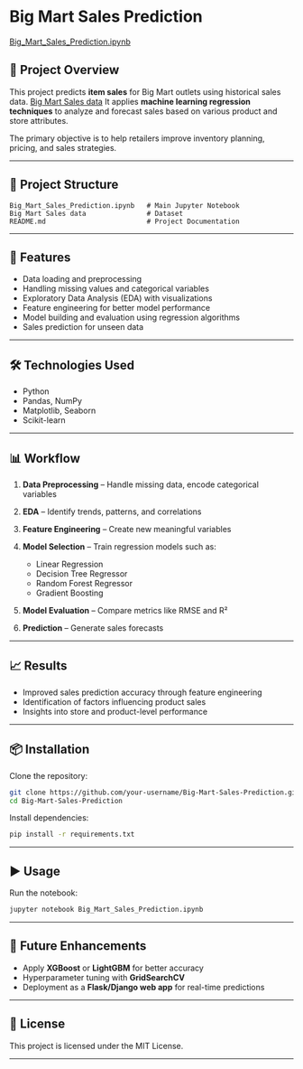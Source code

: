 # Big Mart Sales Prediction
[Big_Mart_Sales_Prediction.ipynb](https://github.com/Anujjadaun97/Big-Mart-Sales-Prediction/blob/main/Big_Mart_Sales_Prediction.ipynb)
## 📌 Project Overview

This project predicts **item sales** for Big Mart outlets using historical sales data.
[Big Mart Sales data](https://www.kaggle.com/datasets/brijbhushannanda1979/bigmart-sales-data)
It applies **machine learning regression techniques** to analyze and forecast sales based on various product and store attributes.

The primary objective is to help retailers improve inventory planning, pricing, and sales strategies.

---

## 📂 Project Structure

```
Big_Mart_Sales_Prediction.ipynb   # Main Jupyter Notebook
Big Mart Sales data               # Dataset 
README.md                         # Project Documentation
```

---

## 🚀 Features

* Data loading and preprocessing
* Handling missing values and categorical variables
* Exploratory Data Analysis (EDA) with visualizations
* Feature engineering for better model performance
* Model building and evaluation using regression algorithms
* Sales prediction for unseen data

---

## 🛠️ Technologies Used

* Python
* Pandas, NumPy
* Matplotlib, Seaborn
* Scikit-learn

---

## 📊 Workflow

1. **Data Preprocessing** – Handle missing data, encode categorical variables
2. **EDA** – Identify trends, patterns, and correlations
3. **Feature Engineering** – Create new meaningful variables
4. **Model Selection** – Train regression models such as:

   * Linear Regression
   * Decision Tree Regressor
   * Random Forest Regressor
   * Gradient Boosting
5. **Model Evaluation** – Compare metrics like RMSE and R²
6. **Prediction** – Generate sales forecasts

---

## 📈 Results

* Improved sales prediction accuracy through feature engineering
* Identification of factors influencing product sales
* Insights into store and product-level performance

---

## 📦 Installation

Clone the repository:

```bash
git clone https://github.com/your-username/Big-Mart-Sales-Prediction.git
cd Big-Mart-Sales-Prediction
```

Install dependencies:

```bash
pip install -r requirements.txt
```

---

## ▶️ Usage

Run the notebook:

```bash
jupyter notebook Big_Mart_Sales_Prediction.ipynb
```

---

## 📌 Future Enhancements

* Apply **XGBoost** or **LightGBM** for better accuracy
* Hyperparameter tuning with **GridSearchCV**
* Deployment as a **Flask/Django web app** for real-time predictions

---

## 📜 License

This project is licensed under the MIT License.

---
